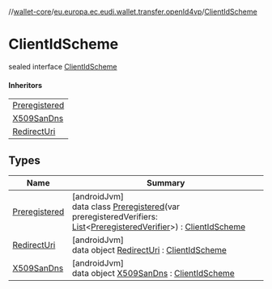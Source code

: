//[wallet-core](../../../index.md)/[eu.europa.ec.eudi.wallet.transfer.openId4vp](../index.md)/[ClientIdScheme](index.md)

# ClientIdScheme

sealed interface [ClientIdScheme](index.md)

#### Inheritors

| |
|---|
| [Preregistered](-preregistered/index.md) |
| [X509SanDns](-x509-san-dns/index.md) |
| [RedirectUri](-redirect-uri/index.md) |

## Types

| Name | Summary |
|---|---|
| [Preregistered](-preregistered/index.md) | [androidJvm]<br>data class [Preregistered](-preregistered/index.md)(var preregisteredVerifiers: [List](https://kotlinlang.org/api/latest/jvm/stdlib/kotlin-stdlib/kotlin.collections/-list/index.html)&lt;[PreregisteredVerifier](../-preregistered-verifier/index.md)&gt;) : [ClientIdScheme](index.md) |
| [RedirectUri](-redirect-uri/index.md) | [androidJvm]<br>data object [RedirectUri](-redirect-uri/index.md) : [ClientIdScheme](index.md) |
| [X509SanDns](-x509-san-dns/index.md) | [androidJvm]<br>data object [X509SanDns](-x509-san-dns/index.md) : [ClientIdScheme](index.md) |
